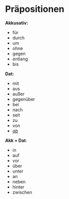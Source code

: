 # Präpositionen

**Akkusativ:**
- für
- durch
- um
- ohne
- gegen
- entlang
- bis

**Dat:**
- mit
- aus
- außer
- gegenüber
- bei
- nach
- seit
- zu
- von
- [*ab*](https://german.stackexchange.com/a/44118)

**Akk + Dat**:
- in
- auf
- vor
- über
- unter
- an
- neben
- hinter
- zwischen
